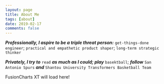 ```yaml
---
layout: page
title: About Me
tags: [about]
date: 2019-02-17
comments: false
---
```

    
***Professionally, I aspire to be a triple threat person:*** `get-things-done engineer`; `practical and empathetic product shaper`; `long-term strategic thinker`

***Privately, I try to*** `read` ***as much as I could; play*** `basektball`; ***follow*** `San Antonio Spurs` ***and*** `Shantou University Transformers Basketball Team`


<html>
<head>
	<title>My first chart using FusionCharts Suite XT</title>
	<style>
	    body {
		margin: 0 auto;
	    }
	</style>
	<script type="text/javascript" src="https://cdn.fusioncharts.com/fusioncharts/latest/fusioncharts.js"></script>
	<script type="text/javascript" src="https://cdn.fusioncharts.com/fusioncharts/latest/themes/fusioncharts.theme.fusion.js"></script>
	<script type="text/javascript">
		FusionCharts.ready(function(){
			var chartObj = new FusionCharts({
    type: 'radar',
    renderAt: 'chart-container',
    width: '700',
    height: '450',
    dataFormat: 'json',
    dataSource: {
        "chart": {
            "caption": "My Technical Skill Sets",
            "numberPreffix": "$",
            "theme": "fusion",
            "radarfillcolor": "#f2efe8",
        },
        "categories": [{
            "category": [{
                "label": "Python"
            }, {
                "label": "SQL"
            }, {
                "label": "JavaScript"
            }, {
                "label": "HTML"
            }, {
                "label": "CSS"
            }, {
                "label": "Linux"
            }, {
                "label": "Excel"
            }, {
                "label": "Spark"
            }]
        }],
        "dataset": [{
            "seriesname": "Proficiency",
            "data": [{
                "value": "4.0"
            }, {
                "value": "4.8"
            }, {
                "value": "3.0"
            }, {
                "value": "3.5"
            }, {
                "value": "3.3"
            }, {
                "value": "3.8"
            }, {
                "value": "4.9"
            }, {
                "value": "3.2"
            }]
        }]
    }
}
);
			chartObj.render();
		});
	</script>
	</head>
	<body>
		<div id="chart-container">FusionCharts XT will load here!</div>
	</body>
</html>
